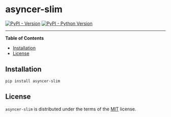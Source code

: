 # asyncer-slim

[![PyPI - Version](https://img.shields.io/pypi/v/asyncer-slim.svg)](https://pypi.org/project/asyncer-slim)
[![PyPI - Python Version](https://img.shields.io/pypi/pyversions/asyncer-slim.svg)](https://pypi.org/project/asyncer-slim)

-----

**Table of Contents**

- [Installation](#installation)
- [License](#license)

## Installation

```console
pip install asyncer-slim
```

## License

`asyncer-slim` is distributed under the terms of the [MIT](https://spdx.org/licenses/MIT.html) license.

